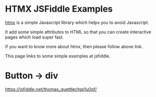 # HTMX JSFiddle Examples

[htmx](//htmx.org) is a simple Javascript library which helps you to avoid Javascript.

It add some simple attributes to HTML so that you can create interactive pages which load super fast.

If you want to know more about htmx, then please follow above link.

This page links to some simple examples at jsfiddle.

# Button -> div

https://jsfiddle.net/thomas_guettler/tgp1u0qf/


